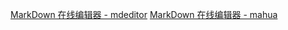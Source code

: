 
[MarkDown 在线编辑器 - mdeditor](https://www.mdeditor.com/)
[MarkDown 在线编辑器 - mahua](http://mahua.jser.me/)
